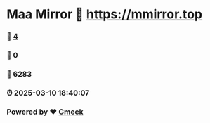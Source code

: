 # Maa Mirror :link: https://mmirror.top 
### :page_facing_up: [4](https://mmirror.top/tag.html) 
### :speech_balloon: 0 
### :hibiscus: 6283 
### :alarm_clock: 2025-03-10 18:40:07 
### Powered by :heart: [Gmeek](https://github.com/Meekdai/Gmeek)
